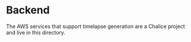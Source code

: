 # Backend

The AWS services that support timelapse generation are a Chalice project and live in this directory.